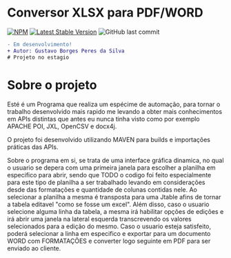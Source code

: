 # Conversor XLSX para PDF/WORD
[![NPM](https://img.shields.io/npm/l/react)](https://github.com/GustavoBorges13/Conversor_XLSX-PDF/blob/main/LICENSE) 
[![Latest Stable Version](https://img.shields.io/badge/version-v2.0.0-blue)](https://github.com/GustavoBorges13/Conversor_XLSX-PDF/releases)
![GitHub last commit](https://img.shields.io/github/last-commit/GustavoBorges13/Conversor_XLSX-PDF)
<!---[![Build Status](https://app.travis-ci.com/GustavoBorges13/RunBlocker.svg?branch=main)](https://app.travis-ci.com/GustavoBorges13/RunBlocker)-->

```diff
- Em desenvolvimento!
+ Autor: Gustavo Borges Peres da Silva
# Projeto no estagio
```
# Sobre o projeto
 Esté é um Programa que realiza um espécime de automação, para tornar o trabalho desenvolvido mais rapido me levando a obter mais conhecimentos em APIs distintas que antes eu nunca tinha visto como por exemplo APACHE POI, JXL, OpenCSV e docx4j. 
 
 O projeto foi desenvolvido utilizando MAVEN para builds e importações práticas das APIs.
 
 Sobre o programa em si, se trata de uma interface gráfica dinamica, no qual o usuario se depera com uma primeira janela para escolher a planilha em especifico para abrir, sendo que TODO o codigo foi feito especialmente para este tipo de planilha a ser trabalhado levando em considerações desde das formatações e quantidade de colunas contidas nele. Ao selecionar a planilha a mesma é transposta para uma Jtable afins de tornar a tabela editavel "como se fosse um excel". Além disso, caso o usuario selecione alguma linha da tabela, a mesma irá habilitar opções de edições e irá abrir uma janela na lateral esquerda transcrevendo os valores selecionados para a edição do mesmo. Caso o usuario esteja satisfeito, poderá selecionar a linha em especifico e exportar para um documento WORD com FORMATAÇÕES e converter logo seguinte em PDF para ser enviado ao cliente.
 
